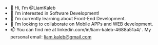 - 👋 Hi, I’m @LiamKaleb
- 👀 I’m interested in Software Development!
- 🌱 I’m currently learning about Front-End Development.
- 💞️ I’m looking to collaborate on Mobile APPs and WEB development.
- 📫 You can find me at linkedin.com/in/liam-kaleb-4688a51a4/ . My personal email: liam.kaleb@gmail.com

<!---
LiamKaleb/LiamKaleb is a ✨ special ✨ repository because its `README.md` (this file) appears on your GitHub profile.
You can click the Preview link to take a look at your changes.
--->
